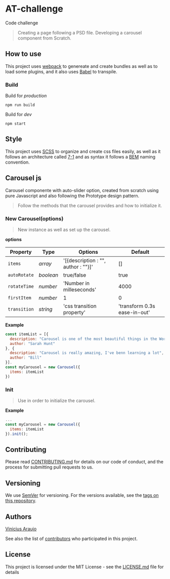# AT-challenge
Code challenge

> Creating a page following a PSD file.
> Developing a carousel component from Scratch.

## How to use

This project uses [webpack](https://webpack.js.org/) to genereate and create bundles as well as to load some plugins, and it also uses [Babel](https://github.com/babel/babel-loader) to transpile.

### Build

Build for *production*

```
npm run build
```

Build for *dev*

```
npm start
```

## Style

This project uses [SCSS](https://sass-lang.com/) to organize and create css files easily, as well as it follows an architecture called [7-1](https://sass-guidelin.es/#the-7-1-pattern) and as syntax it follows a [BEM](http://getbem.com/introduction/) naming convention.


## Carousel js

Carousel componente with auto-slider option, created from scratch using pure Javascript and also following the Prototype design pattern.

> Follow the methods that the carousel provides and how to initialize it.

### New Carousel(options)

> New instance as well as set up the carousel.

**options**

| Property | Type              | Options                                 |Default  |
|----------|-------------------|-----------------------------------------|---------|
|`items`   |*array*            | '[{description : "", author : ""}]'     | []      |
|`autoRotate`    |*boolean*    | true/false                              | true    |
|`rotateTime`    |*number*     | 'Number in milleseconds'                | 4000    |
|`firstItem`     |*number*     | 1                                       | 0       |
|`transition`     |*string*    | 'css transition property'               | 'transform 0.3s ease-in-out'|

**Example**

```js
const itemList = [{
  description: "Carousel is one of the most beautiful things in the World",
  author: "Sarah Hunt"
}, {
  description: "Carousel is really amazing, I've benn learning a lot",
  author: "Bill"
}].
const myCarousel = new Carousel({
  items: itemList
})
```
### Init

> Use in order to initialize the carousel.

**Example**

```js
...
const myCarousel = new Carousel({
  items: itemList
}).init();

```
## Contributing

Please read [CONTRIBUTING.md](https://gist.github.com/PurpleBooth/b24679402957c63ec426) for details on our code of conduct, and the process for submitting pull requests to us.

## Versioning

We use [SemVer](http://semver.org/) for versioning. For the versions available, see the [tags on this repository](https://github.com/vinicius-araujo/AT-challenge/tags).

## Authors

[Vinicius Araujo](https://github.com/vinicius-araujo/)

See also the list of [contributors](https://github.com/vinicius-araujo/AT-challenge/contributors) who participated in this project.

## License

This project is licensed under the MIT License - see the [LICENSE.md](LICENSE.md) file for details
